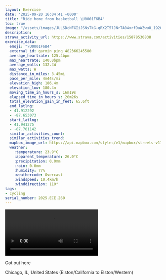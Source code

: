 ```yaml
---
layout: Exercise
date: '2025-09-20 16:04:41 +0000'
title: "Ride home from basketball \U0001F6B4"
toc: true
image: "/assets/images/JULSDcNFGIiJSNsTkG-qRX2T5lJNrTA04xrfDuWZwu8_1920x1080.jpg.jpeg"
description:
strava_activity_url: https://www.strava.com/activities/15878530838
exercise_data:
  emoji: "\U0001F6B4"
  external_id: garmin_ping_482366245580
  average_heartrate: 125.4bpm
  max_heartrate: 140.0bpm
  average_watts: 132.4W
  max_watts: W
  distance_in_miles: 3.45mi
  pace_per_mile: 4m44s/mi
  elevation_high: 186.4m
  elevation_low: 180.4m
  moving_time_in_hours_s: 16m19s
  elapsed_time_in_hours_s: 20m26s
  total_elevation_gain_in_feet: 65.6ft
  end_latlng:
  - 41.912292
  - -87.653073
  start_latlng:
  - 41.941275
  - -87.701142
  similar_activities_count:
  similar_activities_trend:
  mapbox_image_url: https://api.mapbox.com/styles/v1/mapbox/streets-v11/static/path-5+787af2-1.0(gm~~FxygvOpAoBl%40cAL%5B%60AyAhAyBvPyXjCoEzDoGzG%7DKnAqBd%40o%40%3FEV_%40p%40sAzC%7DEtEwHbFgIdEcHrLiRLy%40%3FgACy%40AmB%3F%7DED%5DPg%40%5Ec%40h%40SHALB%7C%40ErDCn%40Ir%40%5DPSv%40sAf%40%7D%40%7CFoJ%3FCHE~BuDn%40sAhAkBrDqFfCaE~%40sAZ%5Dp%40k%40dEuCbBgAXMY_BuAwJIgAQkY%3F%7DAvCkEhA%7BAfAqAdEqEbBoB),pin-s-s+e5b22e(-87.69965,41.9402),pin-s-f+89ae00(-87.65554999999996,41.914079999999984)/auto/800x800?access_token=pk.eyJ1Ijoiam9zaGJlY2ttYW4iLCJhIjoiY205eWR2aDd1MWZ6djJrbXc4a3M0bWZleiJ9.XiG9OWkNcZk2QzjJbxLB4A
  weather:
    :temperature: 23.9°C
    :apparent_temperature: 26.0°C
    :precipitation: 0.0mm
    :rain: 0.0mm
    :humidity: 77%
    :weathercode: Overcast
    :windspeed: 10.4km/h
    :winddirection: 110°
tags:
- cycling
serial_number: 2025.ECE.260
---
```

<video controls src="/assets/videos/JULSDcNFGIiJSNsTkG-qRX2T5lJNrTA04xrfDuWZwu8.mp4"></video>

Got out here

Chicago, IL, United States (Elston/California to Elston/Western)
